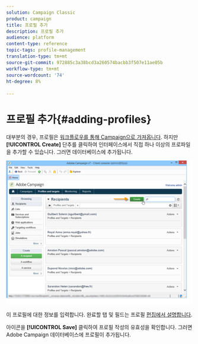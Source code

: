 ```yaml
---
solution: Campaign Classic
product: campaign
title: 프로필 추가
description: 프로필 추가
audience: platform
content-type: reference
topic-tags: profile-management
translation-type: tm+mt
source-git-commit: 972885c3a38bcd3a260574bacbb3f507e11ae05b
workflow-type: tm+mt
source-wordcount: '74'
ht-degree: 8%

---
```



# 프로필 추가{#adding-profiles}

대부분의 경우, 프로필은 [워크플로우를 통해 Campaign으로 가져옵니다](../../workflow/using/importing-data.md). 하지만 **[!UICONTROL Create]** 단추를 클릭하여 인터페이스에서 직접 하나 이상의 프로파일을 추가할 수 있습니다. 그러면 데이터베이스에 추가됩니다.

![](assets/s_ncs_user_profile_add.png)

이 프로필에 대한 정보를 입력합니다. 완료할 탭 및 필드는 프로필 [편집에서 설명합니다](../../platform/using/editing-a-profile.md).

아이콘을 **[!UICONTROL Save]** 클릭하여 프로필 작성의 유효성을 확인합니다. 그러면 Adobe Campaign 데이터베이스에 프로필이 추가됩니다.

